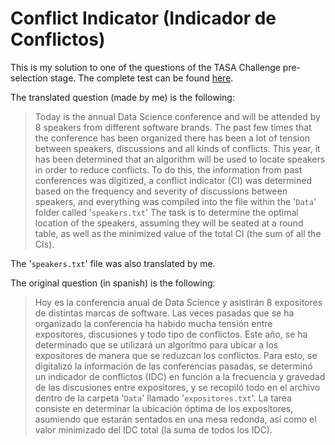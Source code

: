 # Conflict Indicator (Indicador de Conflictos)
This is my solution to one of the questions of the TASA Challenge pre-selection stage. The complete test can be found [here]( https://docs.google.com/document/d/1rI5UzbvUe2KcMefqCgUwZ2qjkS3OQ0Yf3NTL-teiYz4/edit).

The translated question (made by me) is the following:
> Today is the annual Data Science conference and will be attended by 8 speakers from different software brands. The past few times that the conference has been organized there has been a lot of tension between speakers, discussions and all kinds of conflicts. This year, it has been determined that an algorithm will be used to locate speakers in order to reduce conflicts. To do this, the information from past conferences was digitized, a conflict indicator (CI) was determined based on the frequency and severity of discussions between speakers, and everything was compiled into the file within the '`Data`' folder called '`speakers.txt`' The task is to determine the optimal location of the speakers, assuming they will be seated at a round table, as well as the minimized value of the total CI (the sum of all the CIs).

The '`speakers.txt`' file was also translated by me.

The original question (in spanish) is the following:
> Hoy es la conferencia anual de Data Science y asistirán 8 expositores de distintas marcas de software. Las veces pasadas que se ha organizado la conferencia ha habido mucha tensión entre expositores, discusiones y todo tipo de conflictos. Este año, se ha determinado que se utilizará un algoritmo para ubicar a los expositores de manera que se reduzcan los conflictos. Para esto, se digitalizó la información de las conferencias pasadas, se determinó un indicador de conflictos (IDC) en función a la frecuencia y gravedad de las discusiones entre expositores, y se recopiló todo en el archivo dentro de la carpeta '`Data`' llamado '`expositores.txt`'. La tarea consiste en determinar la ubicación óptima de los expositores, asumiendo que estarán sentados en una mesa redonda, así como el valor minimizado del IDC total (la suma de todos los IDC).
